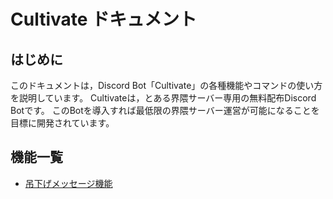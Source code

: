 # Cultivate ドキュメント
## はじめに
このドキュメントは，Discord Bot「Cultivate」の各種機能やコマンドの使い方を説明しています。
Cultivateは，とある界隈サーバー専用の無料配布Discord Botです。
このBotを導入すれば最低限の界隈サーバー運営が可能になることを目標に開発されています。
## 機能一覧
- [吊下げメッセージ機能](./system/sticky.md)
